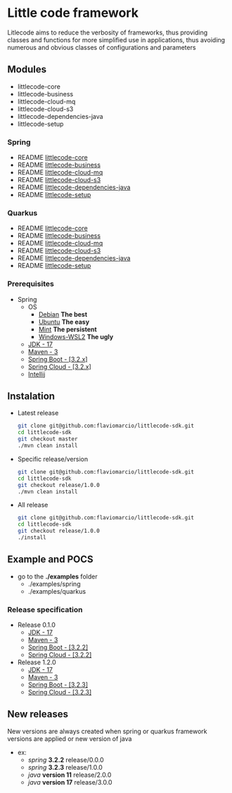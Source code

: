 # Little code framework

Litlecode aims to reduce the verbosity of frameworks, thus providing classes and functions for more simplified use in applications, thus avoiding numerous and obvious classes of configurations and parameters

## Modules
- littlecode-core
- littlecode-business
- littlecode-cloud-mq
- littlecode-cloud-s3
- littlecode-dependencies-java
- littlecode-setup

### Spring
- README [littlecode-core](frameworks/spring/littlecode-core/README.md)
- README [littlecode-business](frameworks/spring/littlecode-business/README.md)
- README [littlecode-cloud-mq](frameworks/spring/littlecode-cloud-mq/README.md)
- README [littlecode-cloud-s3](frameworks/spring/littlecode-cloud-s3/README.md)
- README [littlecode-dependencies-java](frameworks/spring/littlecode-dependencies-java/README.md)
- README [littlecode-setup](frameworks/spring/littlecode-setup/README.md)

### Quarkus
- README [littlecode-core](frameworks/quarkus/littlecode-core/README.md)
- README [littlecode-business](frameworks/quarkus/littlecode-business/README.md)
- README [littlecode-cloud-mq](frameworks/quarkus/littlecode-cloud-mq/README.md)
- README [littlecode-cloud-s3](frameworks/quarkus/littlecode-cloud-s3/README.md)
- README [littlecode-dependencies-java](frameworks/quarkus/littlecode-dependencies-java/README.md)
- README [littlecode-setup](frameworks/quarkus/littlecode-setup/README.md)

### Prerequisites
- Spring
    - OS
        - [Debian](https://www.debian.org/distrib/) **The best**
        - [Ubuntu](https://ubuntu.com/) **The easy**
        - [Mint](https://www.linuxmint.com/) **The persistent**
        - [Windows-WSL2](https://learn.microsoft.com/pt-br/windows/wsl/install) **The ugly**
    - [JDK - 17](https://openjdk.org/install/)
    - [Maven - 3](https://maven.apache.org)  
    - [Spring Boot - [3.2.x]](https://spring.io/)
    - [Spring Cloud - [3.2.x]](https://spring.io/)
    - [Intellij](https://www.jetbrains.com/pt-br/idea/)

## Instalation
- Latest release
    ```bash
    git clone git@github.com:flaviomarcio/littlecode-sdk.git
    cd littlecode-sdk
    git checkout master
    ./mvn clean install
    ```
- Specific release/version 
    ```bash
    git clone git@github.com:flaviomarcio/littlecode-sdk.git
    cd littlecode-sdk
    git checkout release/1.0.0
    ./mvn clean install
    ```
- All release
    ```bash
    git clone git@github.com:flaviomarcio/littlecode-sdk.git
    cd littlecode-sdk
    git checkout release/1.0.0
    ./install
    ```

## Example and POCS
- go to the **./examples** folder
  - ./examples/spring
  - ./examples/quarkus


### Release specification
- Release 0.1.0
    - [JDK - 17](https://openjdk.org/install/)  
    - [Maven - 3](https://maven.apache.org)  
    - [Spring Boot - [3.2.2]](https://spring.io/)
    - [Spring Cloud - [3.2.2]](https://spring.io/)
- Release 1.2.0
    - [JDK - 17](https://openjdk.org/install/)  
    - [Maven - 3](https://maven.apache.org)  
    - [Spring Boot - [3.2.3]](https://spring.io/)
    - [Spring Cloud - [3.2.3]](https://spring.io/)

## New releases
New versions are always created when spring or quarkus framework versions are applied or new version of java
  - ex:
    - *spring* **3.2.2** release/0.0.0 
    - *spring* **3.2.3** release/1.0.0 
    - *java* **version 11** release/2.0.0 
    - *java* **version 17** release/3.0.0 
